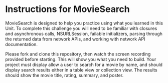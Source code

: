 # Instructions for MovieSearch

MovieSearch is designed to help you practice using what you learned in this Unit. To complete this challenge you will need to be familiar with closures and asynchronous calls, NSURLSession, failable initializers, parsing through the returned data from network APIs, and working with network API documentation.

Please fork and clone this repository, then watch the screen recording provided before starting. This will show you what you need to build. Your project must display allow a user to search for a movie by name, and should display search results either in a table view or collection view. The results should show the movie title, rating, summary, and poster.
